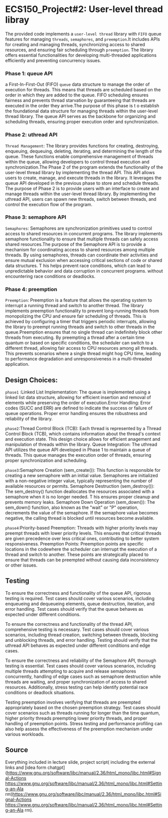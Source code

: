 # ECS150_Project#2: User-level thread libray
The provided code implements a `user-level thread` 
library with `FIFO`  queue features for managing 
`threads`, `semaphores`, and `preemption`.It 
includes APIs for creating and managing 
threads, synchronizing access to shared resources, 
and ensuring fair scheduling through `preemption`. 
The library offers essential functionalities for 
developing multi-threaded applications efficiently 
and preventing concurrency issues.
### Phase 1: queue API
a First-In-First-Out (FIFO) `queue` data structure 
to manage the order of execution for 
threads. This means that threads are scheduled based 
on the order in which they are added to the queue.
FIFO scheduling ensures fairness and prevents thread 
starvation by guaranteeing that threads are executed
in the order they arrive.The purpose of this phase is t
o establish the foundational data structure for managing 
threads within the user-level thread library. The queue API 
serves as the backbone for organizing and scheduling threads, 
ensuring proper execution order and synchronization.

### Phase 2: uthread API
`Thread Management`: The library provides functions for
creating, destroying, enqueuing, dequeuing, deleting, 
iterating, and determining the length of the queue. 
These functions enable comprehensive management 
of threads within the queue, allowing developers to 
control thread execution and synchronization.The Phase
2 of the program extends the functionality of the 
user-level thread library by implementing the thread API.
This API allows users to create, manage, and execute threads 
in the library. It leverages the queue API developed in the 
previous phase to store and schedule threads.
The purpose of Phase 2 is to provide users with an interface 
to create and manage threads within the user-level thread library. 
By implementing the uthread API, users can spawn new threads, 
switch between threads, and control the execution flow of the program.

### Phase 3: semaphore API
`Semaphores`: Semaphores are synchronization primitives
used to control access to shared resources in 
concurrent programs. The library implements semaphore 
functionality to ensure that multiple threads can 
safely access shared resources.The purpose of the Semaphore 
API is to provide a mechanism for coordinating access to shared 
resources among multiple threads. By using semaphores, threads 
can coordinate their activities and ensure mutual exclusion when 
accessing critical sections of code or shared data structures. T
his helps prevent race conditions, which can lead to unpredictable 
behavior and data corruption in concurrent programs.
without encountering race conditions or deadlocks.

### Phase 4: preemption
`Preemption`: Preemption is a feature that allows the 
operating system to interrupt a running thread and 
switch to another thread. The library 
implements preemption functionality to prevent long-running
threads from monopolizing the CPU and ensure 
fair scheduling of threads. This is achieved by configuring 
a timer that triggers periodic interrupts, 
allowing the library to preempt running threads and switch to other 
threads in the queue.Preemption ensures that no single thread can 
indefinitely block other threads from executing. By preempting a 
thread after a certain time quantum or based on specific conditions, 
the scheduler can switch to a different thread, allowing fair access to 
CPU resources among all threads. This prevents scenarios where a single 
thread might hog CPU time, leading to performance degradation and 
unresponsiveness in a multi-threaded application.
## Design Choices:
`phase1` :Linked List Implementation: The queue is implemented 
using a linked list data structure, allowing for
efficient insertion and removal 
of elements while preserving the order of 
execution.Error Handling: Error codes (SUCC and ERR) 
are defined to indicate the success or failure of 
queue operations. Proper error handling 
ensures the robustness and reliability of the library.

`phase2`:Thread Control Block (TCB): Each thread is 
represented by a Thread Control Block (TCB), which 
contains information about the thread's context and 
execution state. This design choice allows for efficient 
anagement and manipulation of threads within the library.
Queue Integration: The uthread API utilizes the queue 
API developed in Phase 1 to maintain a queue of threads. 
This queue manages the execution order of threads, 
ensuring proper synchronization 
and scheduling.

`phase3`:Semaphore Creation (sem_create()): This function 
is responsible for creating a new semaphore
with an initial value. Semaphores are initialized with a 
non-negative integer value, typically representing
the number of available resources or permits.
Semaphore Destruction (sem_destroy()): 
The sem_destroy() function deallocates 
the resources associated with a semaphore when 
it is no longer needed. T
his ensures proper cleanup and prevents memory leaks.
Semaphore Down Operation (sem_down()): The sem_down() 
function, also known as the "wait" or "P" operation, 
decrements the value of the semaphore. 
If the semaphore value becomes negative, the calling thread is blocked 
until resources become available.

`phase4`:Priority-based Preemption: Threads with 
higher priority levels may preempt threads with lower
priority levels. This ensures that critical 
threads are given precedence over less critical ones, 
contributing to better system responsiveness.
Preemption Points: Preemption points are specific 
locations in the codewhere the scheduler can interrupt
the execution of a thread and switch to another. 
These points are strategically placed to ensure that threads 
can be preempted without causing data inconsistency or other issues.

## Testing
To ensure the correctness and functionality of the queue 
API, rigorous testing is required. Test cases should 
cover various scenarios, including enqueueing and 
dequeueing elements, queue destruction, iteration, and error 
handling. Test cases should verify that the queue
behaves as expected under different 
conditions.

To ensure the correctness and functionality of the thread API,
comprehensive testing is necessary. Test cases should cover various 
scenarios, including thread creation, switching between threads, blocking
and unblocking threads, and error handling. Testing should verify that the 
uthread API behaves as expected under different conditions and edge cases.

To ensure the correctness and reliability of the Semaphore API, 
thorough testing is essential. Test cases should cover 
various scenarios, including multiple threads attempting 
to acquire and release semaphores concurrently, handling of edge 
cases such as semaphore destruction while threads are waiting, 
and proper synchronization of access to shared resources. Additionally,
stress testing can help identify potential race conditions or deadlock 
situations.

Testing preemption involves verifying that threads are preempted 
appropriately based on the chosen preemption strategy. Test cases 
should cover scenarios such as threads running for longer than the 
time quantum, higher priority threads preempting lower priority threads, 
and proper handling of preemption points. Stress testing and performance
profiling can also help assess the effectiveness of the preemption mechanism
under various workloads.


## Source
Everything included in lecture slide, project script(
        including the external links and [idea form chatgpt]
(https://www.gnu.org/software/libc/manual/2.36/html_mono/libc.html#Signal-Actions
https://www.gnu.org/software/libc/manual/2.36/html_mono/libc.html#Setting-an-Ala
rm)https://www.gnu.org/software/libc/manual/2.36/html_mono/libc.html#Signal-Actions
https://www.gnu.org/software/libc/manual/2.36/html_mono/libc.html#Setting-an-Ala
rm).

